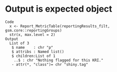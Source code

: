# Output is expected object

    Code
      x <- Report_MetricTable(reportingResults_filt, gsm.core::reportingGroups)
      str(x, max.level = 2)
    Output
      List of 3
       $ name    : chr "p"
       $ attribs : Named list()
       $ children:List of 1
        ..$ : chr "Nothing flagged for this KRI."
       - attr(*, "class")= chr "shiny.tag"

